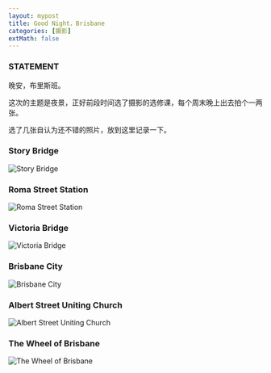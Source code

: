```yaml
---
layout: mypost
title: Good Night，Brisbane
categories: [摄影]
extMath: false
---
```


### STATEMENT


晚安，布里斯班。

这次的主题是夜景，正好前段时间选了摄影的选修课，每个周末晚上出去拍个一两张。

选了几张自认为还不错的照片，放到这里记录一下。


### Story Bridge

![Story Bridge](Story_Bridge.jpg)



### Roma Street Station

![Roma Street Station](Roma_Street_Station.jpg)



### Victoria Bridge

![Victoria Bridge](Victoria_Bridge.jpg)



### Brisbane City

![Brisbane City](Brisbane_City.jpg)



### Albert Street Uniting Church

![Albert Street Uniting Church](Albert_Street_Uniting_Church.jpg)



### The Wheel of Brisbane

![The Wheel of Brisbane](The_Wheel_of_Brisbane.jpg)




